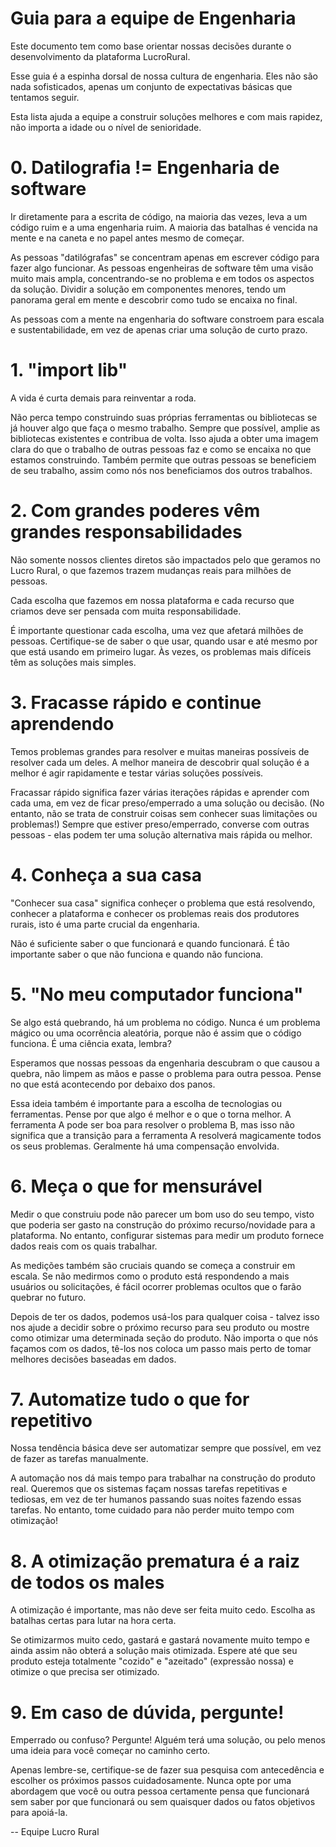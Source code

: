 # Guia para a equipe de Engenharia
 
Este documento tem como base orientar nossas decisões durante o desenvolvimento da plataforma LucroRural.

Esse guia é a espinha dorsal de nossa cultura de engenharia. Eles não são nada sofisticados, apenas um conjunto de expectativas básicas que tentamos seguir.

Esta lista ajuda a equipe a construir soluções melhores e com mais rapidez, não importa a idade ou o nível de senioridade.

# 0. Datilografia != Engenharia de software
Ir diretamente para a escrita de código, na maioria das vezes, leva a um código ruim e a uma engenharia ruim. A maioria das batalhas é vencida na mente e na caneta e no papel antes mesmo de começar.

As pessoas "datilógrafas" se concentram apenas em escrever código para fazer algo funcionar. As pessoas engenheiras de software têm uma visão muito mais ampla, concentrando-se no problema e em todos os aspectos da solução. Dividir a solução em componentes menores, tendo um panorama geral em mente e descobrir como tudo se encaixa no final. 

As pessoas com a mente na engenharia do software constroem para escala e sustentabilidade, em vez de apenas criar uma solução de curto prazo.

# 1. "import lib"
A vida é curta demais para reinventar a roda.

Não perca tempo construindo suas próprias ferramentas ou bibliotecas se já houver algo que faça o mesmo trabalho. Sempre que possível, amplie as bibliotecas existentes e contribua de volta. Isso ajuda a obter uma imagem clara do que o trabalho de outras pessoas faz e como se encaixa no que estamos construindo. Também permite que outras pessoas se beneficiem de seu trabalho, assim como nós nos beneficiamos dos outros trabalhos.

# 2. Com grandes poderes vêm grandes responsabilidades
Não somente nossos clientes diretos são impactados pelo que geramos no Lucro Rural, o que fazemos trazem mudanças reais para milhões de pessoas.

Cada escolha que fazemos em nossa plataforma e cada recurso que criamos deve ser pensada com muita responsabilidade.

É importante questionar cada escolha, uma vez que afetará milhões de pessoas. Certifique-se de saber o que usar, quando usar e até mesmo por que está usando em primeiro lugar. Às vezes, os problemas mais difíceis têm as soluções mais simples.

# 3. Fracasse rápido e continue aprendendo
Temos problemas grandes para resolver e muitas maneiras possíveis de resolver cada um deles. A melhor maneira de descobrir qual solução é a melhor é agir rapidamente e testar várias soluções possíveis.

Fracassar rápido significa fazer várias iterações rápidas e aprender com cada uma, em vez de ficar preso/emperrado a uma solução ou decisão. (No entanto, não se trata de construir coisas sem conhecer suas limitações ou problemas!) Sempre que estiver preso/emperrado, converse com outras pessoas - elas podem ter uma solução alternativa mais rápida ou melhor.

# 4. Conheça a sua casa
"Conhecer sua casa" significa conheçer o problema que está resolvendo, conhecer a plataforma e conhecer os problemas reais dos produtores rurais, isto é uma parte crucial da engenharia. 

Não é suficiente saber o que funcionará e quando funcionará. É tão importante saber o que não funciona e quando não funciona.

# 5. "No meu computador funciona"
Se algo está quebrando, há um problema no código. Nunca é um problema mágico ou uma ocorrência aleatória, porque não é assim que o código funciona. É uma ciência exata, lembra?

Esperamos que nossas pessoas da engenharia descubram o que causou a quebra, não limpem as mãos e passe o problema para outra pessoa. Pense no que está acontecendo por debaixo dos panos.

Essa ideia também é importante para a escolha de tecnologias ou ferramentas. Pense por que algo é melhor e o que o torna melhor. A ferramenta A pode ser boa para resolver o problema B, mas isso não significa que a transição para a ferramenta A resolverá magicamente todos os seus problemas. Geralmente há uma compensação envolvida.

# 6. Meça o que for mensurável
Medir o que construiu pode não parecer um bom uso do seu tempo, visto que poderia ser gasto na construção do próximo recurso/novidade para a plataforma. No entanto, configurar sistemas para medir um produto fornece dados reais com os quais trabalhar.

As medições também são cruciais quando se começa a construir em escala. Se não medirmos como o produto está respondendo a mais usuários ou solicitações, é fácil ocorrer problemas ocultos que o farão quebrar no futuro.

Depois de ter os dados, podemos usá-los para qualquer coisa - talvez isso nos ajude a decidir sobre o próximo recurso para seu produto ou mostre como otimizar uma determinada seção do produto. Não importa o que nós façamos com os dados, tê-los nos coloca um passo mais perto de tomar melhores decisões baseadas em dados.

# 7. Automatize tudo o que for repetitivo
Nossa tendência básica deve ser automatizar sempre que possível, em vez de fazer as tarefas manualmente. 

A automação nos dá mais tempo para trabalhar na construção do produto real. Queremos que os sistemas façam nossas tarefas repetitivas e tediosas, em vez de ter humanos passando suas noites fazendo essas tarefas. No entanto, tome cuidado para não perder muito tempo com otimização!

# 8. A otimização prematura é a raiz de todos os males
A otimização é importante, mas não deve ser feita muito cedo. Escolha as batalhas certas para lutar na hora certa. 

Se otimizarmos muito cedo, gastará e gastará novamente muito tempo e ainda assim não obterá a solução mais otimizada. Espere até que seu produto esteja totalmente "cozido" e "azeitado" (expressão nossa) e otimize o que precisa ser otimizado.

# 9. Em caso de dúvida, pergunte!
Emperrado ou confuso? Pergunte! Alguém terá uma solução, ou pelo menos uma ideia para você começar no caminho certo.

Apenas lembre-se, certifique-se de fazer sua pesquisa com antecedência e escolher os próximos passos cuidadosamente. Nunca opte por uma abordagem que você ou outra pessoa certamente pensa que funcionará sem saber por que funcionará ou sem quaisquer dados ou fatos objetivos para apoiá-la.

-- Equipe Lucro Rural